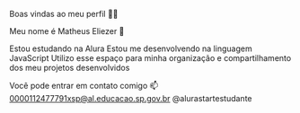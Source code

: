 Boas vindas ao meu perfil 💙💙

Meu nome é Matheus Eliezer 🙂

Estou estudando na Alura
Estou me desenvolvendo na linguagem JavaScript
Utilizo esse espaço para minha organização e compartilhamento dos meu projetos desenvolvidos

Você pode entrar em contato comigo 📫
0000112477791xsp@al.educacao.sp.gov.br
@alurastartestudante
